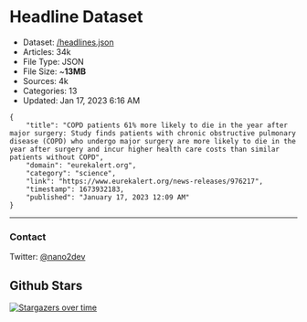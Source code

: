 # Headline Dataset

- Dataset: [/headlines.json](https://raw.githubusercontent.com/fwd/news/master/headlines.json) 
- Articles: 34k
- File Type: JSON
- File Size: ~**13MB**
- Sources: 4k
- Categories: 13
- Updated: Jan 17, 2023 6:16 AM

```
{
    "title": "COPD patients 61% more likely to die in the year after major surgery: Study finds patients with chronic obstructive pulmonary disease (COPD) who undergo major surgery are more likely to die in the year after surgery and incur higher health care costs than similar patients without COPD",
    "domain": "eurekalert.org",
    "category": "science",
    "link": "https://www.eurekalert.org/news-releases/976217",
    "timestamp": 1673932183,
    "published": "January 17, 2023 12:09 AM"
}
```

---

### Contact 

Twitter: [@nano2dev](https://twitter.com/nano2dev)

## Github Stars

[![Stargazers over time](https://starchart.cc/fwd/news.svg)](https://starchart.cc/fwd/news)
